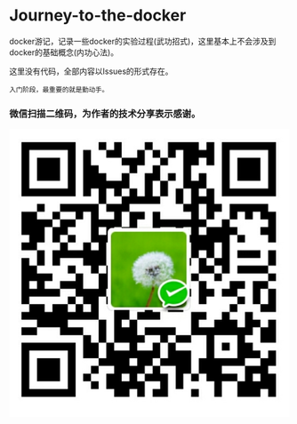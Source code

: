 # Journey-to-the-docker


docker游记，记录一些docker的实验过程(武功招式)，这里基本上不会涉及到docker的基础概念(内功心法)。

这里没有代码，全部内容以Issues的形式存在。

```
入门阶段，最重要的就是勤动手。
```

### 微信扫描二维码，为作者的技术分享表示感谢。
![image](https://github.com/WALL-E/image/blob/master/images/pay_to_zz_weixin.jpg)
